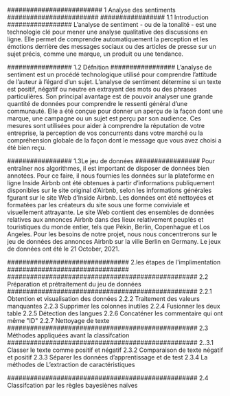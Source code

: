 
#########################
1 Analyse des sentiments
########################
#################
1.1 Introduction
#################
L’analyse de sentiment - ou de la tonalité - est une technologie clé pour mener une analyse qualitative des discussions en ligne. Elle permet de comprendre automatiquement la perception et les émotions derrière des messages sociaux ou des articles de presse sur un sujet précis,
comme une marque, un produit ou une tendance.

#################
1.2 Défnition
#################
L’analyse de sentiment est un procédé technologique utilisé pour comprendre l’attitude de l’auteur à l’égard d’un sujet.
L’analyse de sentiment détermine si un texte est positif, négatif ou neutre en extrayant des mots ou des phrases particulières. Son principal avantage est de pouvoir analyser une grande quantité de données pour comprendre le ressenti général d’une communauté.
Elle a été conçue pour donner un aperçu de la façon dont une marque, une campagne ou un sujet est perçu par son audience. Ces mesures sont utilisées pour aider à comprendre la réputation
de votre entreprise, la perception de vos concurrents dans votre marché ou la compréhension globale de la façon dont le message que vous avez choisi a été bien reçu.

#################
1.3Le jeu de données
#################
Pour entraîner nos algorithmes, il est important de disposer de données bien annotées. Pour ce faire, il nous fournies les données sur la plateforme en ligne Inside Airbnb ont été obtenues
à partir d’informations publiquement disponibles sur le site original d’Airbnb, selon les informations générales fgurant sur le site Web d’Inside Airbnb. Les données ont été nettoyées et
formatées par les créateurs du site sous une forme conviviale et visuellement attrayante. Le site Web contient des ensembles de données relatives aux annonces Airbnb dans des lieux relativement peuplés et touristiques du monde entier, tels que Pékin, Berlin, Copenhague et Los
Angeles. Pour les besoins de notre projet, nous nous concentrerons sur le jeu de données des annonces Airbnb sur la ville Berlin en Germany. Le jeux de données ont été le 21 October, 2021.

################################
2.les étapes de l'implimentation
################################
##################################################
2.2 Préparation et prétraitement du jeu de données
##################################################
2.2.1 Obtention et visualisation des données
2.2.2 Traitement des valeurs manquantes
2.2.3 Supprimer les colonnes inutiles
2.2.4 Fusionner les deux table
2.2.5 Détection des langues
2.2.6 Concaténer les commentaire qui ont même "ID"
2.2.7 Nettoyage de texte
##################################################
2.3 Méthodes appliquées avant la classifcation
##################################################
2..3.1 Classer le texte comme positif et négatif
2.3.2 Comparaison de texte négatif et positif
2.3.3 Séparer les données d’apprentissage et de test
2.3.4 La méthodes de L’extraction de caractéristiques

##################################################
2.4 Classifcation par les règles bayesiènes naïves
